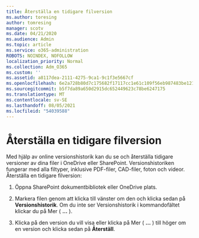 ```yaml
---
title: Återställa en tidigare filversion
ms.author: toresing
author: tomresing
manager: scotv
ms.date: 04/21/2020
ms.audience: Admin
ms.topic: article
ms.service: o365-administration
ROBOTS: NOINDEX, NOFOLLOW
localization_priority: Normal
ms.collection: Adm_O365
ms.custom: ''
ms.assetid: a8117dea-2111-4275-9ca1-9c1f3e5667cf
ms.openlocfilehash: 6e2a728b80d7c175682f17117cc1e61c109f56eb987483be12187d048467a4c4
ms.sourcegitcommit: b5f7da89a650d2915dc652449623c78be6247175
ms.translationtype: MT
ms.contentlocale: sv-SE
ms.lasthandoff: 08/05/2021
ms.locfileid: "54039588"
---
```

# <a name="restore-a-previous-file-version"></a>Återställa en tidigare filversion

Med hjälp av online versionshistorik kan du se och återställa tidigare versioner av dina filer i OneDrive eller SharePoint. Versionshistoriken fungerar med alla filtyper, inklusive PDF-filer, CAD-filer, foton och videor. Återställa en tidigare filversion:
  
1. Öppna SharePoint dokumentbibliotek eller OneDrive plats.
    
2. Markera filen genom att klicka till vänster om den och klicka sedan på **Versionshistorik**. Om du inte ser Versionshistorik i kommandofältet klickar du på Mer ( **...** ). 
    
3. Klicka på den version du vill visa eller klicka på Mer ( **...** ) till höger om en version och klicka sedan på **Återställ**.
    

